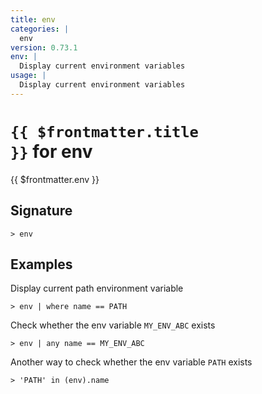 ```yaml
---
title: env
categories: |
  env
version: 0.73.1
env: |
  Display current environment variables
usage: |
  Display current environment variables
---
```


# <code>{{ $frontmatter.title }}</code> for env

<div class='command-title'>{{ $frontmatter.env }}</div>

## Signature

```> env ```

## Examples

Display current path environment variable
```shell
> env | where name == PATH
```

Check whether the env variable `MY_ENV_ABC` exists
```shell
> env | any name == MY_ENV_ABC
```

Another way to check whether the env variable `PATH` exists
```shell
> 'PATH' in (env).name
```
